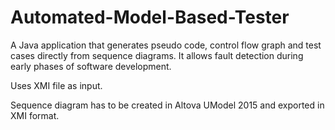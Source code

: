 # Automated-Model-Based-Tester
A Java application that generates pseudo code, control flow graph and test cases directly from sequence diagrams.
It allows fault detection during early phases of software development.

Uses XMI file as input.

Sequence diagram has to be created in Altova UModel 2015 and exported in XMI format.
